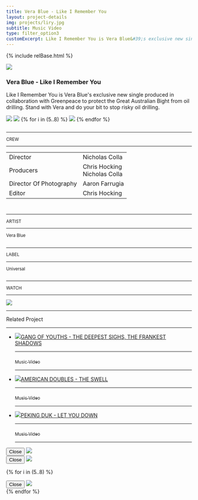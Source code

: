 ```yaml
---
title: Vera Blue - Like I Remember You
layout: project-details
img: projects/liry.jpg
subtitle: Music Video
type: filter_option3
customExcerpt: Like I Remember You is Vera Blue&#39;s exclusive new single produced in collaboration with Greenpeace to protect the Great Australian Bight from oil drilling. Stand with Vera and do your bit to stop risky oil drilling.
---
```


{% include relBase.html %}

<style> #gallery img {aspect-ratio: 16/9;}</style>
 <div id="heroImage">
        <img src="{{ relBase }}img/gallery/liry4.jpg"></div>
 <section id="details">
    <article><span id="main-detail">
      <h1>Vera Blue - Like I Remember You</h1><p>Like I Remember You is Vera Blue&#39;s exclusive new single produced in collaboration with Greenpeace to protect the Great Australian Bight from oil drilling. Stand with Vera and do your bit to stop risky oil drilling.</p>
      <div id="gallery">
        <img src="{{ relBase }}img/gallery/liry2.jpg" id="img2" data-hystmodal="#myModal2">
        <img src="{{ relBase }}img/gallery/liry1.jpg" id="img3" data-hystmodal="#myModal1">
        {% for i in (5..8) %}
        <img src="{{ relBase }}img/gallery/liry{{ i }}.jpg" data-hystmodal="#myModal{{ i }}">
        {% endfor %}
      </div>
      </span>
      <sub>
        <br>
        <hr>CREW
        <hr><table><tr><td>
        Director</td><td>Nicholas Colla</td></tr><tr><td>
        Producers</td><td>Chris Hocking<br>Nicholas Colla</td></tr><tr><td>
        Director Of Photography</td><td>Aaron Farrugia</td></tr><tr><td>
        Editor</td><td>Chris Hocking</td></tr></table><br>
        <hr>ARTIST
        <hr>
        Vera Blue<br>
        <br>
        <hr>LABEL
        <hr>
        Universal<br><br>
        <hr>WATCH
        <hr>
        <a href="https://www.youtube.com/watch?v=IkMqDLOrmXw" target="_blank"><img src="{{ relBase }}img/social/youtube.svg" class="youtube"></a>
      </sub>
    </article>
    <div id="related">
      <hr>
      Related Project
      <hr>
      <ul>
        <li><a href="../gang-of-youths-the-deepest-sighs-the-frankest-shadows/"><img src="{{ relBase }}img/projects/sighs.jpg">GANG OF YOUTHS - THE DEEPEST SIGHS, THE FRANKEST SHADOWS
          <hr><sub>Music Video</sub>
          <hr></a>
        </li>
        <li><a href="../american-doubles-the-swell/"><img src="{{ relBase }}img/projects/swell.jpg">AMERICAN DOUBLES - THE SWELL
          <hr><sub>Music Video</sub>
          <hr></a>
        </li>
        <li><a href="../peking-duk-let-you-down/"><img src="{{ relBase }}img/projects/letyoudown.jpg">PEKING DUK - LET YOU DOWN
          <hr><sub>Music Video</sub>
          <hr></a>
        </li>
      </ul>
    </div>
  </section>

<div class="hystmodal" id="myModal2" aria-hidden="true">
    <div class="hystmodal__wrap">
        <div class="hystmodal__window" role="dialog" aria-modal="true">
            <button data-hystclose class="hystmodal__close">Close</button>
            <!-- You modal HTML markup -->
        <img src="{{ relBase }}img/gallery/liry2.jpg" id="img2">
        </div>
    </div>
</div>

<div class="hystmodal" id="myModal1" aria-hidden="true">
    <div class="hystmodal__wrap">
        <div class="hystmodal__window" role="dialog" aria-modal="true">
            <button data-hystclose class="hystmodal__close">Close</button>
            <!-- You modal HTML markup -->
        <img src="{{ relBase }}img/gallery/liry1.jpg" id="img1">
        </div>
    </div>
</div>

{% for i in (5..8) %}
<div class="hystmodal" id="myModal{{ i }}" aria-hidden="true">
    <div class="hystmodal__wrap">
        <div class="hystmodal__window" role="dialog" aria-modal="true">
            <button data-hystclose class="hystmodal__close">Close</button>
            <!-- Your modal HTML markup -->
            <img src="{{ relBase }}img/gallery/liry{{ i }}.jpg">
        </div>
    </div>
</div>
{% endfor %}

  <div id="gradient"></div>
